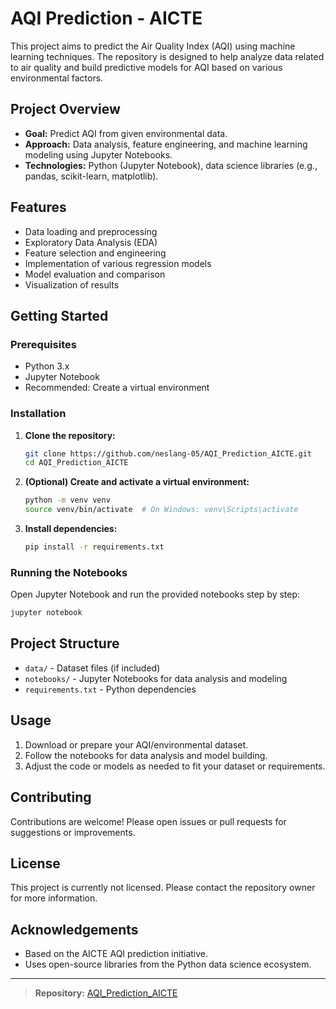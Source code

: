 # AQI Prediction - AICTE

This project aims to predict the Air Quality Index (AQI) using machine learning techniques. The repository is designed to help analyze data related to air quality and build predictive models for AQI based on various environmental factors.

## Project Overview

- **Goal:** Predict AQI from given environmental data.
- **Approach:** Data analysis, feature engineering, and machine learning modeling using Jupyter Notebooks.
- **Technologies:** Python (Jupyter Notebook), data science libraries (e.g., pandas, scikit-learn, matplotlib).

## Features

- Data loading and preprocessing
- Exploratory Data Analysis (EDA)
- Feature selection and engineering
- Implementation of various regression models
- Model evaluation and comparison
- Visualization of results

## Getting Started

### Prerequisites

- Python 3.x
- Jupyter Notebook
- Recommended: Create a virtual environment

### Installation

1. **Clone the repository:**
   ```bash
   git clone https://github.com/neslang-05/AQI_Prediction_AICTE.git
   cd AQI_Prediction_AICTE
   ```

2. **(Optional) Create and activate a virtual environment:**
   ```bash
   python -m venv venv
   source venv/bin/activate  # On Windows: venv\Scripts\activate
   ```

3. **Install dependencies:**
   ```bash
   pip install -r requirements.txt
   ```

### Running the Notebooks

Open Jupyter Notebook and run the provided notebooks step by step:

```bash
jupyter notebook
```

## Project Structure

- `data/` - Dataset files (if included)
- `notebooks/` - Jupyter Notebooks for data analysis and modeling
- `requirements.txt` - Python dependencies

## Usage

1. Download or prepare your AQI/environmental dataset.
2. Follow the notebooks for data analysis and model building.
3. Adjust the code or models as needed to fit your dataset or requirements.

## Contributing

Contributions are welcome! Please open issues or pull requests for suggestions or improvements.

## License

This project is currently not licensed. Please contact the repository owner for more information.

## Acknowledgements

- Based on the AICTE AQI prediction initiative.
- Uses open-source libraries from the Python data science ecosystem.

---

> **Repository:** [AQI_Prediction_AICTE](https://github.com/neslang-05/AQI_Prediction_AICTE)
